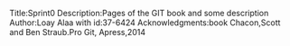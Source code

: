 Title:Sprint0 Description:Pages of the GIT book and some description Author:Loay Alaa with id:37-6424 Acknowledgments:book Chacon,Scott and Ben Straub.Pro Git, Apress,2014
